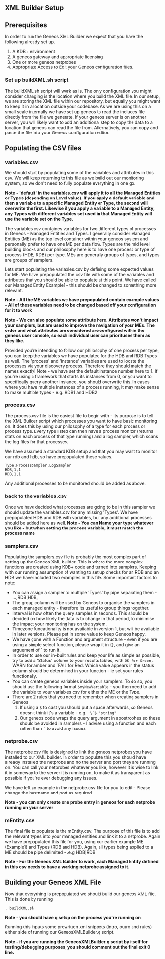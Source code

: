 ## XML Builder Setup

## Prerequisites

In order to run the Geneos XML Builder we expect that you have the following already set up.

1. A KDB+ environment
2. A geneos gateway and appropriate licensing
3. One or more geneos netprobes
4. Appropriate Access to Edit your Geneos configuration files.

### Set up buildXML.sh script

The buildXML.sh script will work as is. 
The only configuration you might consider changing is the location where you build the XML file.
In our setup, we are storing the XML file within our repository, but equally you might want to keep it in a location outside your codebase.
As we are using this on a small scale internally we have set up geneos to read the includes file directly from the file we generate. If your geneos server is on another server, you will likely want to add an additional step to copy the data to a location that geneos can read the file from. Alternatively, you can copy and paste the file into your Geneos configuration editor.  


## Populating the CSV files

### variables.csv

We should start by populating some of the variables and attributes in this csv. We will keep returning to this file as we build out our monitoring system, so we don't need to fully populate everything in one go.

**Note - 'default' in the variables.csv will apply it to all the Managed Entities or Types (depending on Level value). If you apply a default variable and then a variable to a specific Managed Entity or Type, the second will overwrite the first. Likewise if you apply a variable to a Managed Entity, any Types with different variables set used in that Managed Entity will use the variable set on the Type.**

The variables csv containes variables for two different types of processes in Geneos - Managed Entities and Types. I generally consider Managed Entities (ME) as the top level container within your geneos system and personally prefer to have one ME per data flow. Types are the mid level building blocks and our philosophy here is to have one process or type of process (HDB, RDB) per type. MEs are generally groups of types, and types are groups of samplers.

Lets start populating the variables.csv by defining some expected values for ME. We have prepopulated the csv file with some of the variables and attributes that you should be able to populate at this point. We have called our Managed Entity Example1 - this should be changed to something more relevant.

**Note - All the ME variables we have prepopulated contain example values - All of these variables need to be changed based off your configuration for it to work**

**Note -  We can also populate some attribute here. Attributes won't impact your samplers, but are used to improve the navigation of your MEs. The order and what attributes are considered are configured within the geneos user console, so each individual user can prioritusee them as they like.**

Provided you're intending to follow our philosophy of one process per type, you can keep the variables we have populated for the HDB and RDB Types as well.
The 'process' and 'instance' variables are used to locate the processes via your discovery process. Therefore they should match the names exactly!
Note - we have set the default instance number here to 1. If you're using a framework that starts its instances from 0, or you want to specifically query another instance, you should overwrite this. In cases where you have multiple instances of a process running, it may make sense to make multiple types - e.g. HDB1 and HDB2 

### process.csv

The process.csv file is the easiest file to begin with - its purpose is to tell the XML Builder script which processes you want to have basic monitoring on.
It does this by using our philosophy of a type for each process or process type. Every type listed can then have a process monitor (returns stats on each process of that type running) and a log sampler, which scans the log files for that processes.

We have assumed a standard KDB setup and that you may want to monitor our rdb and hdb, so have prepopulated these values. 

```
Type,ProcessSampler,LogSampler
HDB,1,1
RDB,1,1
```

Any additional processes to be monitored should be added as above.

### back to the variables.csv

Once we have decided what processes are going to be in this sampler we should update the variables.csv for any missing 'Types'. We have prepopulated HDB and RDB with variables, but any additional processes should be added here as well.
**Note - You can Name your type whatever you like - but when setting the process variable, it must match the process name** 

### samplers.csv

Populating the samplers.csv file is probably the most complex part of setting up the Geneos XML builder.
This is where the more complex functions are created using KDB+ code and turned into samplers. 
Keeping with our running assumption of wanting to set up checks for an RDB and an HDB we have included two examples in this file.
Some important factors to note:
- You can assign a sampler to multiple 'Types' by pipe separating them - ...,RDB|HDB,
- The group column will be used by Geneos to organise the samplers in each managed entity - therefore its useful to group things together.
- Interval is how often the query samples in seconds. This should be decided on how likely the data is to change in that period, to minimise the impact your monitoring has on the system.
- Timezone funcationality is not available in version 1, but will be available in later versions. Please put in some value to keep Geneos happy.
- We have gone with a Function and argument structure - even if you are using a simple select function, please wrap it in {}, and give an arguement of ` to run it.
- In order to use our in-built rules and keep your life as simple as possible, try to add a 'Status' column to your results tables, with `OK for Green, `WARN for amber and `FAIL for Red. Which value appears in the status column should be determined in your function - ie set your rules functionally. 
- You can create geneos variables inside your samplers. To do so, you should use the following format `$myNewVariable` - you then need to add the variable to your variables csv for either the ME or the Type.
- There are 2 rules that you need to remember when creating samplers in Geneos
  1. If using a `$` to cast you should put a space afterwards, so Geneos doesn't think it's a variable - e.g. `` \`$ "string"``
  2. Our geneos code wraps the query argument in apostrophes so these should be avoided in samplers - I advise using a function and each rather than `'` to avoid any issues


### netprobe.csv

The netprobe.csv file is designed to link the geneos netprobes you have installed to our XML builder. In order to populate this you should have already installed the netprobe and no the server and port they are running on.
You can call your netprobes whatever you like, however it is wise to link it in someway to the server it is running on, to make it as transparent as possible if you're ever debugging any issues.

We have left an example in the netprobe.csv file for you to edit - Please change the hostname and port as required.

**Note - you can only create one probe entry in geneos for each netprobe running on your server**

### mEntity.csv

The final file to populate is the mEntity.csv. The purpose of this file is to add the relevant types into your managed entities and link it to a netprobe.
Again we have prepopulated this file for you, using our earlier example ME (Example1) and Types (RDB and HDB). Again, all types being applied to a ME should be pipe delimited - .e.g HDB|RDB

**Note - For the Geneos XML Builder to work, each Managed Entity defined in this csv needs to have a working netprobe assigned to it.**

## Building your Geneos XML File

Now that everything is prepopulated we should build our geneos XML file.
This is done by running
```
. buildXML.sh
```
**Note - you should have q setup on the process you're running on**

Running this inputs some prewritten xml snippets (intro, outro and rules) either side of running our GeneosXMLBuilder.q script. 

**Note - if you are running the GeneosXMLBuilder.q script by itself for testing/debugging purposes, you should comment out the final exit 0 line.**
